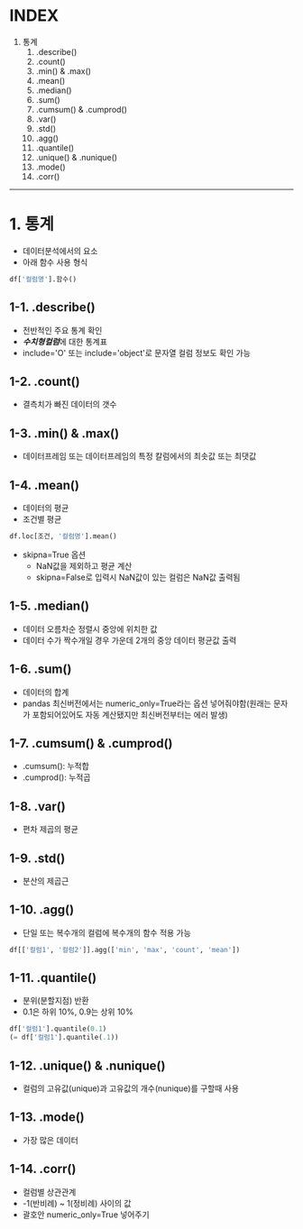 # INDEX
1. 통계
    1. .describe()  
    2. .count()
    3. .min() & .max()
    4. .mean()
    5. .median()
    6. .sum()
    7. .cumsum() & .cumprod()
    8. .var()
    9. .std()
    10. .agg()
    11. .quantile()
    12. .unique() & .nunique()
    13. .mode()
    14. .corr()

---
# 1. 통계
- 데이터분석에서의 요소
- 아래 함수 사용 형식
```python
df['컬럼명'].함수()
```
## 1-1. .describe()
- 전반적인 주요 통계 확인
- ***수치형컬럼***에 대한 통계표
- include='O' 또는 include='object'로 문자열 컬럼 정보도 확인 가능

## 1-2. .count()
- 결측치가 빠진 데이터의 갯수

## 1-3. .min() & .max()
- 데이터프레임 또는 데이터프레임의 특정 칼럼에서의 최솟값 또는 최댓값

## 1-4. .mean()
- 데이터의 평균
- 조건별 평균
 ```python
df.loc[조건, '컬럼명'].mean()
```
- skipna=True 옵션
    - NaN값을 제외하고 평균 계산
    - skipna=False로 입력시 NaN값이 있는 컬럼은 NaN값 출력됨

## 1-5. .median()
- 데이터 오름차순 정렬시 중앙에 위치한 값
- 데이터 수가 짝수개일 경우 가운데 2개의 중앙 데이터 평균값 출력
## 1-6. .sum()
- 데이터의 합계
- pandas 최신버전에서는 numeric_only=True라는 옵션 넣어줘야함(원래는 문자가 포함되어있어도 자동 계산됐지만 최신버전부터는 에러 발생)
## 1-7. .cumsum() & .cumprod()
- .cumsum(): 누적합
- .cumprod(): 누적곱

## 1-8. .var()
- 편차 제곱의 평균

## 1-9. .std()
- 분산의 제곱근

## 1-10. .agg()
- 단일 또는 복수개의 컬럼에 복수개의 함수 적용 가능
```python
df[['컬럼1', '컬럼2']].agg(['min', 'max', 'count', 'mean'])
```
## 1-11. .quantile()
- 분위(분할지점) 반환
- 0.1은 하위 10%, 0.9는 상위 10%
```python
df['컬럼1'].quantile(0.1)
(= df['컬럼1'].quantile(.1))
```
## 1-12. .unique() & .nunique()
- 컬럼의 고유값(unique)과 고유값의 개수(nunique)를 구할때 사용

## 1-13. .mode()
- 가장 많은 데이터
## 1-14. .corr()
- 컬럼별 상관관계
- -1(반비례) ~ 1(정비례) 사이의 값
- 괄호안 numeric_only=True 넣어주기